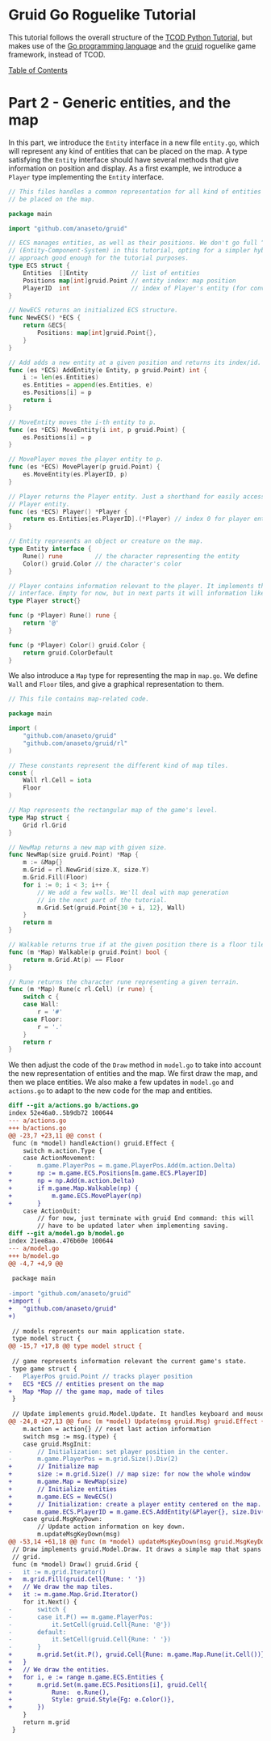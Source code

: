 # Gruid Go Roguelike Tutorial

This tutorial follows the overall structure of the [TCOD Python
Tutorial](http://rogueliketutorials.com/tutorials/tcod/v2), but makes use of
the [Go programming language](https://golang.org/) and the
[gruid](https://github.com/anaseto/gruid) roguelike game framework, instead of
TCOD.

[Table of Contents](https://github.com/anaseto/gruid-rltuto)

# Part 2 - Generic entities, and the map

In this part, we introduce the `Entity` interface in a new file `entity.go`,
which will represent any kind of entities that can be placed on the map. A type
satisfying the `Entity` interface should have several methods that give
information on position and display. As a first example, we introduce a
`Player` type implementing the `Entity` interface.

``` go
// This files handles a common representation for all kind of entities that can
// be placed on the map.

package main

import "github.com/anaseto/gruid"

// ECS manages entities, as well as their positions. We don't go full “ECS”
// (Entity-Component-System) in this tutorial, opting for a simpler hybrid
// approach good enough for the tutorial purposes.
type ECS struct {
	Entities  []Entity            // list of entities
	Positions map[int]gruid.Point // entity index: map position
	PlayerID  int                 // index of Player's entity (for convenience)
}

// NewECS returns an initialized ECS structure.
func NewECS() *ECS {
	return &ECS{
		Positions: map[int]gruid.Point{},
	}
}

// Add adds a new entity at a given position and returns its index/id.
func (es *ECS) AddEntity(e Entity, p gruid.Point) int {
	i := len(es.Entities)
	es.Entities = append(es.Entities, e)
	es.Positions[i] = p
	return i
}

// MoveEntity moves the i-th entity to p.
func (es *ECS) MoveEntity(i int, p gruid.Point) {
	es.Positions[i] = p
}

// MovePlayer moves the player entity to p.
func (es *ECS) MovePlayer(p gruid.Point) {
	es.MoveEntity(es.PlayerID, p)
}

// Player returns the Player entity. Just a shorthand for easily accessing the
// Player entity.
func (es *ECS) Player() *Player {
	return es.Entities[es.PlayerID].(*Player) // index 0 for player entity (convention)
}

// Entity represents an object or creature on the map.
type Entity interface {
	Rune() rune         // the character representing the entity
	Color() gruid.Color // the character's color
}

// Player contains information relevant to the player. It implements the Entity
// interface. Empty for now, but in next parts it will information like HP.
type Player struct{}

func (p *Player) Rune() rune {
	return '@'
}

func (p *Player) Color() gruid.Color {
	return gruid.ColorDefault
}
```

We also introduce a `Map` type for representing the map in `map.go`. We define
`Wall` and `Floor` tiles, and give a graphical representation to them.

``` go
// This file contains map-related code.

package main

import (
	"github.com/anaseto/gruid"
	"github.com/anaseto/gruid/rl"
)

// These constants represent the different kind of map tiles.
const (
	Wall rl.Cell = iota
	Floor
)

// Map represents the rectangular map of the game's level.
type Map struct {
	Grid rl.Grid
}

// NewMap returns a new map with given size.
func NewMap(size gruid.Point) *Map {
	m := &Map{}
	m.Grid = rl.NewGrid(size.X, size.Y)
	m.Grid.Fill(Floor)
	for i := 0; i < 3; i++ {
		// We add a few walls. We'll deal with map generation
		// in the next part of the tutorial.
		m.Grid.Set(gruid.Point{30 + i, 12}, Wall)
	}
	return m
}

// Walkable returns true if at the given position there is a floor tile.
func (m *Map) Walkable(p gruid.Point) bool {
	return m.Grid.At(p) == Floor
}

// Rune returns the character rune representing a given terrain.
func (m *Map) Rune(c rl.Cell) (r rune) {
	switch c {
	case Wall:
		r = '#'
	case Floor:
		r = '.'
	}
	return r
}
```

We then adjust the code of the `Draw` method in `model.go` to take into account
the new representation of entities and the map. We first draw the map, and then
we place entities. We also make a few updates in `model.go` and `actions.go` to
adapt to the new code for the map and entities.

``` diff
diff --git a/actions.go b/actions.go
index 52e46a0..5b9db72 100644
--- a/actions.go
+++ b/actions.go
@@ -23,7 +23,11 @@ const (
 func (m *model) handleAction() gruid.Effect {
 	switch m.action.Type {
 	case ActionMovement:
-		m.game.PlayerPos = m.game.PlayerPos.Add(m.action.Delta)
+		np := m.game.ECS.Positions[m.game.ECS.PlayerID]
+		np = np.Add(m.action.Delta)
+		if m.game.Map.Walkable(np) {
+			m.game.ECS.MovePlayer(np)
+		}
 	case ActionQuit:
 		// for now, just terminate with gruid End command: this will
 		// have to be updated later when implementing saving.
diff --git a/model.go b/model.go
index 21ee8aa..476b60e 100644
--- a/model.go
+++ b/model.go
@@ -4,7 +4,9 @@
 
 package main
 
-import "github.com/anaseto/gruid"
+import (
+	"github.com/anaseto/gruid"
+)
 
 // models represents our main application state.
 type model struct {
@@ -15,7 +17,8 @@ type model struct {
 
 // game represents information relevant the current game's state.
 type game struct {
-	PlayerPos gruid.Point // tracks player position
+	ECS *ECS // entities present on the map
+	Map *Map // the game map, made of tiles
 }
 
 // Update implements gruid.Model.Update. It handles keyboard and mouse input
@@ -24,8 +27,13 @@ func (m *model) Update(msg gruid.Msg) gruid.Effect {
 	m.action = action{} // reset last action information
 	switch msg := msg.(type) {
 	case gruid.MsgInit:
-		// Initialization: set player position in the center.
-		m.game.PlayerPos = m.grid.Size().Div(2)
+		// Initialize map
+		size := m.grid.Size() // map size: for now the whole window
+		m.game.Map = NewMap(size)
+		// Initialize entities
+		m.game.ECS = NewECS()
+		// Initialization: create a player entity centered on the map.
+		m.game.ECS.PlayerID = m.game.ECS.AddEntity(&Player{}, size.Div(2))
 	case gruid.MsgKeyDown:
 		// Update action information on key down.
 		m.updateMsgKeyDown(msg)
@@ -53,14 +61,18 @@ func (m *model) updateMsgKeyDown(msg gruid.MsgKeyDown) {
 // Draw implements gruid.Model.Draw. It draws a simple map that spans the whole
 // grid.
 func (m *model) Draw() gruid.Grid {
-	it := m.grid.Iterator()
+	m.grid.Fill(gruid.Cell{Rune: ' '})
+	// We draw the map tiles.
+	it := m.game.Map.Grid.Iterator()
 	for it.Next() {
-		switch {
-		case it.P() == m.game.PlayerPos:
-			it.SetCell(gruid.Cell{Rune: '@'})
-		default:
-			it.SetCell(gruid.Cell{Rune: ' '})
-		}
+		m.grid.Set(it.P(), gruid.Cell{Rune: m.game.Map.Rune(it.Cell())})
+	}
+	// We draw the entities.
+	for i, e := range m.game.ECS.Entities {
+		m.grid.Set(m.game.ECS.Positions[i], gruid.Cell{
+			Rune:  e.Rune(),
+			Style: gruid.Style{Fg: e.Color()},
+		})
 	}
 	return m.grid
 }
```
